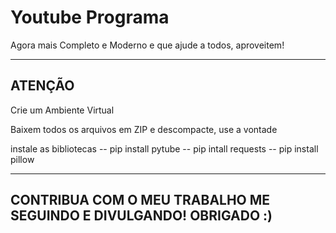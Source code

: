 # Youtube Programa 
Agora mais Completo e Moderno
e que ajude a todos, aproveitem!

----------------------------
ATENÇÃO
----------------------------
Crie um Ambiente Virtual

Baixem todos os arquivos em ZIP e
descompacte, use a vontade

instale as bibliotecas
-- pip install pytube
-- pip intall requests
-- pip install pillow

---------------------------
CONTRIBUA COM O MEU TRABALHO
ME SEGUINDO E DIVULGANDO!
OBRIGADO :)
----------------------------
        
